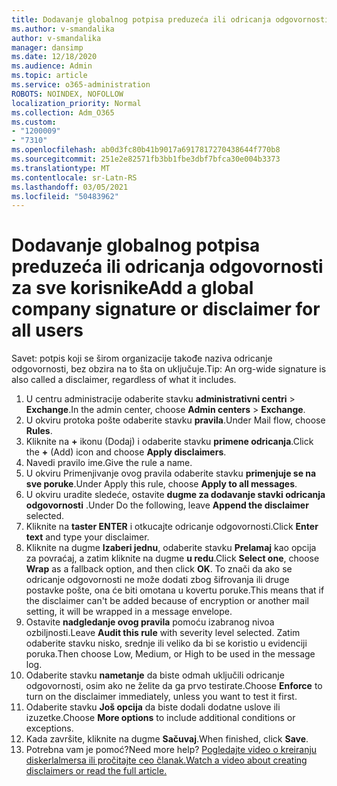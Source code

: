 ```yaml
---
title: Dodavanje globalnog potpisa preduzeća ili odricanja odgovornosti za sve korisnike
ms.author: v-smandalika
author: v-smandalika
manager: dansimp
ms.date: 12/18/2020
ms.audience: Admin
ms.topic: article
ms.service: o365-administration
ROBOTS: NOINDEX, NOFOLLOW
localization_priority: Normal
ms.collection: Adm_O365
ms.custom:
- "1200009"
- "7310"
ms.openlocfilehash: ab0d3fc80b41b9017a6917817270438644f770b8
ms.sourcegitcommit: 251e2e82571fb3bb1fbe3dbf7bfca30e004b3373
ms.translationtype: MT
ms.contentlocale: sr-Latn-RS
ms.lasthandoff: 03/05/2021
ms.locfileid: "50483962"
---
```

# <a name="add-a-global-company-signature-or-disclaimer-for-all-users"></a><span data-ttu-id="98bba-102">Dodavanje globalnog potpisa preduzeća ili odricanja odgovornosti za sve korisnike</span><span class="sxs-lookup"><span data-stu-id="98bba-102">Add a global company signature or disclaimer for all users</span></span>

<span data-ttu-id="98bba-103">Savet: potpis koji se širom organizacije takođe naziva odricanje odgovornosti, bez obzira na to šta on uključuje.</span><span class="sxs-lookup"><span data-stu-id="98bba-103">Tip: An org-wide signature is also called a disclaimer, regardless of what it includes.</span></span>

1. <span data-ttu-id="98bba-104">U centru administracije odaberite stavku **administrativni centri**  >  **Exchange**.</span><span class="sxs-lookup"><span data-stu-id="98bba-104">In the admin center, choose **Admin centers** > **Exchange**.</span></span>
2. <span data-ttu-id="98bba-105">U okviru protoka pošte odaberite stavku **pravila**.</span><span class="sxs-lookup"><span data-stu-id="98bba-105">Under Mail flow, choose **Rules**.</span></span>
3. <span data-ttu-id="98bba-106">Kliknite na **+** ikonu (Dodaj) i odaberite stavku **primene odricanja**.</span><span class="sxs-lookup"><span data-stu-id="98bba-106">Click the **+** (Add) icon and choose **Apply disclaimers**.</span></span>
4. <span data-ttu-id="98bba-107">Navedi pravilo ime.</span><span class="sxs-lookup"><span data-stu-id="98bba-107">Give the rule a name.</span></span>
5. <span data-ttu-id="98bba-108">U okviru Primenjivanje ovog pravila odaberite stavku **primenjuje se na sve poruke**.</span><span class="sxs-lookup"><span data-stu-id="98bba-108">Under Apply this rule, choose **Apply to all messages**.</span></span>
6. <span data-ttu-id="98bba-109">U okviru uradite sledeće, ostavite **dugme za dodavanje stavki odricanja odgovornosti** .</span><span class="sxs-lookup"><span data-stu-id="98bba-109">Under Do the following, leave **Append the disclaimer** selected.</span></span>
7. <span data-ttu-id="98bba-110">Kliknite na **taster ENTER** i otkucajte odricanje odgovornosti.</span><span class="sxs-lookup"><span data-stu-id="98bba-110">Click **Enter text** and type your disclaimer.</span></span>
8. <span data-ttu-id="98bba-111">Kliknite na dugme **Izaberi jednu**, odaberite stavku **Prelamaj** kao opcija za povraćaj, a zatim kliknite na dugme **u redu**.</span><span class="sxs-lookup"><span data-stu-id="98bba-111">Click **Select one**, choose **Wrap** as a fallback option, and then click **OK**.</span></span> <span data-ttu-id="98bba-112">To znači da ako se odricanje odgovornosti ne može dodati zbog šifrovanja ili druge postavke pošte, ona će biti omotana u kovertu poruke.</span><span class="sxs-lookup"><span data-stu-id="98bba-112">This means that if the disclaimer can't be added because of encryption or another mail setting, it will be wrapped in a message envelope.</span></span>
9. <span data-ttu-id="98bba-113">Ostavite **nadgledanje ovog pravila** pomoću izabranog nivoa ozbiljnosti.</span><span class="sxs-lookup"><span data-stu-id="98bba-113">Leave **Audit this rule** with severity level selected.</span></span> <span data-ttu-id="98bba-114">Zatim odaberite stavku nisko, srednje ili veliko da bi se koristio u evidenciji poruka.</span><span class="sxs-lookup"><span data-stu-id="98bba-114">Then choose Low, Medium, or High to be used in the message log.</span></span>
10. <span data-ttu-id="98bba-115">Odaberite stavku **nametanje** da biste odmah uključili odricanje odgovornosti, osim ako ne želite da ga prvo testirate.</span><span class="sxs-lookup"><span data-stu-id="98bba-115">Choose **Enforce** to turn on the disclaimer immediately, unless you want to test it first.</span></span>
11. <span data-ttu-id="98bba-116">Odaberite stavku **Još opcija** da biste dodali dodatne uslove ili izuzetke.</span><span class="sxs-lookup"><span data-stu-id="98bba-116">Choose **More options** to include additional conditions or exceptions.</span></span>
12. <span data-ttu-id="98bba-117">Kada završite, kliknite na dugme **Sačuvaj**.</span><span class="sxs-lookup"><span data-stu-id="98bba-117">When finished, click **Save**.</span></span>
13. <span data-ttu-id="98bba-118">Potrebna vam je pomoć?</span><span class="sxs-lookup"><span data-stu-id="98bba-118">Need more help?</span></span> [<span data-ttu-id="98bba-119">Pogledajte video o kreiranju diskerlalmersa ili pročitajte ceo članak.</span><span class="sxs-lookup"><span data-stu-id="98bba-119">Watch a video about creating disclaimers or read the full article.</span></span>](https://support.office.com/article/2d75860f-c527-4352-a7f6-73eba54c0c72?wt.mc_id=Chat_GlobalSignature)